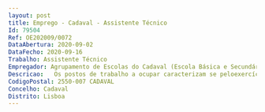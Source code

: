 ```yaml
--- 
layout: post
title: Emprego - Cadaval - Assistente Técnico
Id: 79504
Ref: OE202009/0072
DataAbertura: 2020-09-02
DataFecho: 2020-09-16
Trabalho: Assistente Técnico
Empregador: Agrupamento de Escolas do Cadaval (Escola Básica e Secundária do Cadaval - Sede)
Descricao:   Os postos de trabalho a ocupar caracterizam se peloexercício de funções na categoria de assistente técnico, tal como descrito no Anexo referido no n.º2 do artigo 88.º da LTFP, para os serviços administrativos dos agrupamentos de escolas ou escolasnão agrupadas, compreendendo designadamente as atividades inerentes à gestão de alunos,pessoal, orçamento, contabilidade, património, aprovisionamento, secretaria, arquivo eexpediente.
CodigoPostal: 2550-007 CADAVAL
Concelho: Cadaval
Distrito: Lisboa
--- 
```

